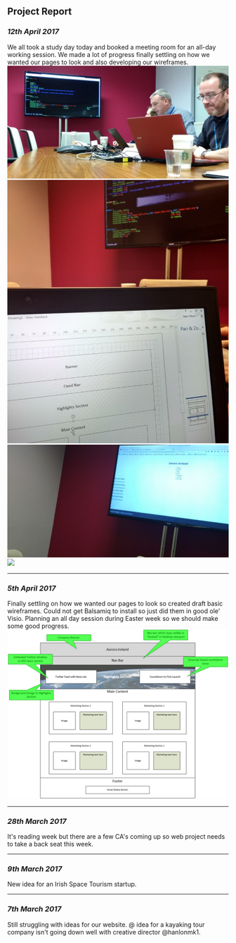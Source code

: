 ## Project Report 

### _12th April 2017_  
We all took a study day today and booked a meeting room for an all-day working session. We made a lot of progress finally settling on how we wanted our pages to look and also developing our wireframes. 
![](https://github.com/oneillal/nci-web-project/blob/master/docs/web_session1.png)  
![](https://github.com/oneillal/nci-web-project/blob/master/docs/web_session2.png)  
![](https://github.com/oneillal/nci-web-project/blob/master/docs/web_session3.png)  
![](https://assets-cdn.github.com/images/icons/emoji/octocat.png)  

* * *
### _5th April 2017_  
Finally settling on how we wanted our pages to look so created draft basic wireframes. Could not get Balsamiq to install so just did them in good ole' Visio. Planning an all day session during Easter week so we should make some good progress.
![](https://github.com/oneillal/nci-web-project/blob/master/docs/index_wireframe_desktop.png)

* * *
### _28th March 2017_  
It's reading week but there are a few CA's coming up so web project needs to take a back seat this week.

* * *
### _9th March 2017_  
New idea for an Irish Space Tourism startup. 

* * *
### _7th March 2017_  
Still struggling with ideas for our website. @ idea for a kayaking tour company isn't going down well with creative director @hanlonmk1.

